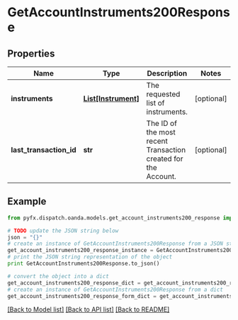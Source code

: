 # GetAccountInstruments200Response


## Properties
Name | Type | Description | Notes
------------ | ------------- | ------------- | -------------
**instruments** | [**List[Instrument]**](Instrument.md) | The requested list of instruments. | [optional] 
**last_transaction_id** | **str** | The ID of the most recent Transaction created for the Account. | [optional] 

## Example

```python
from pyfx.dispatch.oanda.models.get_account_instruments200_response import GetAccountInstruments200Response

# TODO update the JSON string below
json = "{}"
# create an instance of GetAccountInstruments200Response from a JSON string
get_account_instruments200_response_instance = GetAccountInstruments200Response.from_json(json)
# print the JSON string representation of the object
print GetAccountInstruments200Response.to_json()

# convert the object into a dict
get_account_instruments200_response_dict = get_account_instruments200_response_instance.to_dict()
# create an instance of GetAccountInstruments200Response from a dict
get_account_instruments200_response_form_dict = get_account_instruments200_response.from_dict(get_account_instruments200_response_dict)
```
[[Back to Model list]](../README.md#documentation-for-models) [[Back to API list]](../README.md#documentation-for-api-endpoints) [[Back to README]](../README.md)


